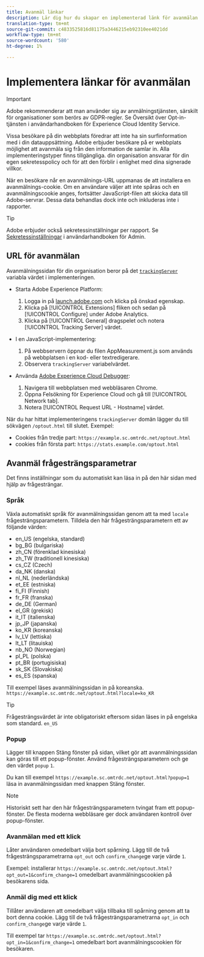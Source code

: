 ```yaml
---
title: Avanmäl länkar
description: Lär dig hur du skapar en implementerad länk för avanmälan för besökare på din webbplats.
translation-type: tm+mt
source-git-commit: c4833525816d81175a3446215eb92310ee4021dd
workflow-type: tm+mt
source-wordcount: '580'
ht-degree: 1%

---
```



# Implementera länkar för avanmälan

>[!IMPORTANT]
>
>Adobe rekommenderar att man använder sig av anmälningstjänsten, särskilt för organisationer som berörs av GDPR-regler. Se Översikt över [](https://docs.adobe.com/content/help/en/id-service/using/implementation/opt-in-service/optin-overview.html) Opt-in-tjänsten i användarhandboken för Experience Cloud Identity Service.

Vissa besökare på din webbplats föredrar att inte ha sin surfinformation med i din datauppsättning. Adobe erbjuder besökare på er webbplats möjlighet att avanmäla sig från den information de samlar in. Alla implementeringstyper finns tillgängliga. din organisation ansvarar för din egen sekretesspolicy och för att den förblir i enlighet med dina signerade villkor.

När en besökare når en avanmälnings-URL uppmanas de att installera en avanmälnings-cookie. Om en användare väljer att inte spåras och en avanmälningscookie anges, fortsätter JavaScript-filen att skicka data till Adobe-servrar. Dessa data behandlas dock inte och inkluderas inte i rapporter.

>[!TIP]
>
>Adobe erbjuder också sekretessinställningar per rapport. Se [Sekretessinställningar](../../admin/admin/privacy-settings.md) i användarhandboken för Admin.

## URL för avanmälan

Avanmälningssidan för din organisation beror på det [`trackingServer`](../vars/config-vars/trackingserver.md) variabla värdet i implementeringen.

* Starta Adobe Experience Platform:
   1. Logga in på [launch.adobe.com](https://launch.adobe.com) och klicka på önskad egenskap.
   2. Klicka på [!UICONTROL Extensions] fliken och sedan på [!UICONTROL Configure] under Adobe Analytics.
   3. Klicka på [!UICONTROL General] dragspelet och notera [!UICONTROL Tracking Server] värdet.

* I en JavaScript-implementering:
   1. På webbservern öppnar du filen AppMeasurement.js som används på webbplatsen i en kod- eller textredigerare.
   2. Observera `trackingServer` variabelvärdet.

* Använda [Adobe Experience Cloud Debugger](https://docs.adobe.com/content/help/en/debugger/using/experience-cloud-debugger.html):
   1. Navigera till webbplatsen med webbläsaren Chrome.
   2. Öppna Felsökning för Experience Cloud och gå till [!UICONTROL Network tab].
   3. Notera [!UICONTROL Request URL - Hostname] värdet.

När du har hittat implementeringens `trackingServer` domän lägger du till sökvägen `/optout.html` till slutet. Exempel:

* Cookies från tredje part: `https://example.sc.omtrdc.net/optout.html`
* cookies från första part: `https://stats.example.com/optout.html`

## Avanmäl frågesträngsparametrar

Det finns inställningar som du automatiskt kan läsa in på den här sidan med hjälp av frågesträngar.

### Språk

Växla automatiskt språk för avanmälningssidan genom att ta med `locale` frågesträngsparametern. Tilldela den här frågesträngsparametern ett av följande värden:

* en_US (engelska, standard)
* bg_BG (bulgariska)
* zh_CN (förenklad kinesiska)
* zh_TW (traditionell kinesiska)
* cs_CZ (Czech)
* da_NK (danska)
* nl_NL (nederländska)
* et_EE (estniska)
* fi_FI (Finnish)
* fr_FR (franska)
* de_DE (German)
* el_GR (grekisk)
* it_IT (italienska)
* jp_JP (japanska)
* ko_KR (koreanska)
* lv_LV (lettiska)
* lt_LT (litauiska)
* nb_NO (Norwegian)
* pl_PL (polska)
* pt_BR (portugisiska)
* sk_SK (Slovakiska)
* es_ES (spanska)

Till exempel läses avanmälningssidan in på koreanska. `https://example.sc.omtrdc.net/optout.html?locale=ko_KR`

>[!TIP]
>
>Frågesträngsvärdet är inte obligatoriskt eftersom sidan läses in på engelska som standard. `en_US`

### Popup

Lägger till knappen Stäng fönster på sidan, vilket gör att avanmälningssidan kan göras till ett popup-fönster. Använd frågesträngsparametern och ge den värdet `popup` `1`.

Du kan till exempel `https://example.sc.omtrdc.net/optout.html?popup=1` läsa in avanmälningssidan med knappen Stäng fönster.

>[!NOTE]
>
>Historiskt sett har den här frågesträngsparametern tvingat fram ett popup-fönster. De flesta moderna webbläsare ger dock användaren kontroll över popup-fönster.

### Avanmälan med ett klick

Låter användaren omedelbart välja bort spårning. Lägg till de två frågesträngsparametrarna `opt_out` och `confirm_change`ge varje värde `1`.

Exempel: installerar `https://example.sc.omtrdc.net/optout.html?opt_out=1&confirm_change=1` omedelbart avanmälningscookien på besökarens sida.

### Anmäl dig med ett klick

Tillåter användaren att omedelbart välja tillbaka till spårning genom att ta bort denna cookie. Lägg till de två frågesträngsparametrarna `opt_in` och `confirm_change`ge varje värde `1`.

Till exempel tar `https://example.sc.omtrdc.net/optout.html?opt_in=1&confirm_change=1` omedelbart bort avanmälningscookien för besökaren.
